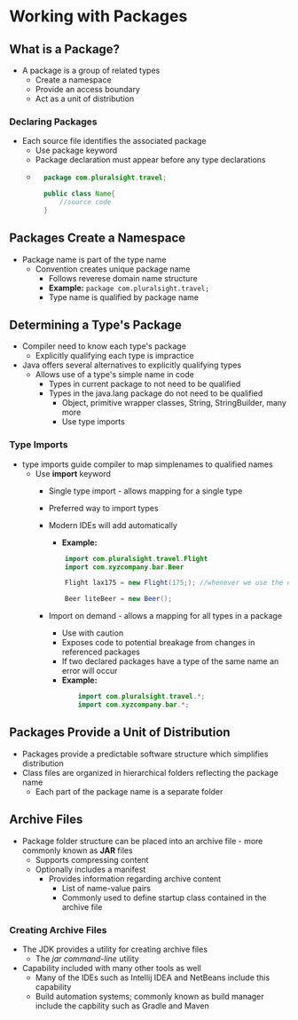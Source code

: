 # Working with Packages

## What is a Package?

* A package is a group of related types
    * Create a namespace
    * Provide an access boundary
    * Act as a unit of distribution

### Declaring Packages

* Each source file identifies the associated package
    * Use package keyword
    * Package declaration must appear before any type declarations
    * ```java
        package com.pluralsight.travel;

        public class Name{
            //source code
        }
      ```
## Packages Create a Namespace

* Package name is part of the type name
    * Convention creates unique package name
        * Follows reverese domain name structure
        * **Example:** `package com.pluralsight.travel;`
        * Type name is qualified by package name

## Determining a Type's Package

* Compiler need to know each type's package
    * Explicitly qualifying each type is impractice
* Java offers several alternatives to explicitly qualifying types
    * Allows use of a type's simple name in code
        * Types in current package to not need to be qualified
        * Types in the java.lang package do not need to be qualified
            * Object, primitive wrapper classes, String, StringBuilder, many more
            * Use type imports

### Type Imports

* type imports guide compiler to map simplenames to qualified names
    * Use **import** keyword
        * Single type import - allows mapping for a single type
        * Preferred way to import types
        * Modern IDEs will add automatically
            * **Example:**
            ``` java
                import com.pluralsight.travel.Flight
                import com.xyzcompany.bar.Beer

                Flight lax175 = new Flight(175;); //whenever we use the class Flight we are using the Flight class as defined inside the package listed in the import statement

                Beer liteBeer = new Beer();
            ```
            
        * Import on demand - allows a mapping for all types in a package
            * Use with caution
            * Exposes code to potential breakage from changes in referenced packages
            * If two declared packages have a type of the same name an error will occur
            * **Example:**
                ```java
                    import com.pluralsight.travel.*;
                    import com.xyzcompany.bar.*;
                ```

## Packages Provide a Unit of Distribution

* Packages provide a predictable software structure which simplifies distribution
* Class files are organized in hierarchical folders reflecting the package name
    * Each part of the package name is a separate folder

## Archive Files

* Package folder structure can be placed into an archive file - more commonly known as **JAR** files
    * Supports compressing content
    * Optionally includes a manifest
        * Provides information regarding archive content
            * List of name-value pairs
            * Commonly used to define startup class contained in the archive file

### Creating Archive Files

* The JDK provides a utility for creating archive files
    * The _jar command-line_ utility
* Capability included with many other tools as well
    * Many of the IDEs such as Intellij IDEA and NetBeans include this capability
    * Build automation systems; commonly known as build manager include the capbility such as Gradle and Maven